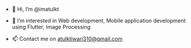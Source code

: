 - 👋 Hi, I’m @imatulkt
- 👀 I’m interested in Web development, Mobile application development using Flutter, Image Processing

- 📫 Contact me on atulktiwari310@gmail.com

<!---
imatulkt/imatulkt is a ✨ special ✨ repository because its `README.md` (this file) appears on your GitHub profile.
You can click the Preview link to take a look at your changes.
--->
